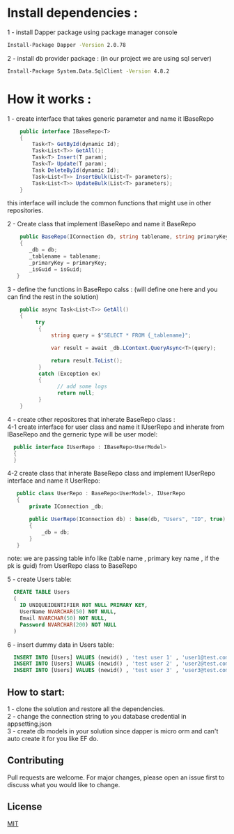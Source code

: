 # Install dependencies : 
1 - install Dapper package using package manager console 
```bash
Install-Package Dapper -Version 2.0.78
```
2 - install db provider package : (in our project we are using sql server)
```bash
Install-Package System.Data.SqlClient -Version 4.8.2
```

# How it works : 
1 - create interface that takes generic parameter and name it IBaseRepo
```C#
    public interface IBaseRepo<T>
    {
        Task<T> GetById(dynamic Id);
        Task<List<T>> GetAll();
        Task<T> Insert(T param);
        Task<T> Update(T param);
        Task DeleteById(dynamic Id);
        Task<List<T>> InsertBulk(List<T> parameters);
        Task<List<T>> UpdateBulk(List<T> parameters);
    }
``` 
this interface will include the common functions that might use in other repositories.

2 - Create class that implement IBaseRepo and name it BaseRepo
```C#
    public BaseRepo(IConnection db, string tablename, string primaryKey, bool isGuid = false)
    {
       _db = db;
       _tablename = tablename;
       _primaryKey = primaryKey;
       _isGuid = isGuid;
   }
```
3 - define the functions in BaseRepo calss : (will define one here and you can find the rest in the solution) 
```C#
    public async Task<List<T>> GetAll()
    {
         try
          {
              string query = $"SELECT * FROM {_tablename}";

              var result = await _db.LContext.QueryAsync<T>(query);

              return result.ToList();
          }
          catch (Exception ex)
          {
                // add some logs 
                return null;
          }
    }
```
4 - create other repositores that inherate BaseRepo class : \
  4-1 create interface for user class and name it IUserRepo and inherate from IBaseRepo and the gerneric type will be user model:
  ```C#
    public interface IUserRepo : IBaseRepo<UserModel>
    {
    }
  ``` 
 4-2 create class that inherate BaseRepo class and implement IUserRepo interface and name it UserRepo:
 ```C#
    public class UserRepo : BaseRepo<UserModel>, IUserRepo
    {
        private IConnection _db;

        public UserRepo(IConnection db) : base(db, "Users", "ID", true)
        {
            _db = db;
        }
    }
 ``` 
note: we are passing table info like (table name , primary key name , if the pk is guid) from UserRepo class to BaseRepo

5 - create Users table: 
```sql
  CREATE TABLE Users
  (
	ID UNIQUEIDENTIFIER NOT NULL PRIMARY KEY,
	UserName NVARCHAR(50) NOT NULL,
	Email NVARCHAR(50) NOT NULL,
	Password NVARCHAR(200) NOT NULL
  )
```

6 - insert dummy data in Users table:
```sql
  INSERT INTO [Users] VALUES (newid() , 'test user 1' , 'user1@test.comm' , '123')
  INSERT INTO [Users] VALUES (newid() , 'test user 2' , 'user2@test.comm' , '321')
  INSERT INTO [Users] VALUES (newid() , 'test user 3' , 'user3@test.comm' , '213')
```

## How to start:
1 - clone the solution and restore all the dependencies. \
2 - change the connection string to you database credential in appsetting.json \
3 - create db models in your solution since dapper is micro orm and can't auto create it for you like EF do.

## Contributing
Pull requests are welcome. For major changes, please open an issue first to discuss what you would like to change.



## License
[MIT](https://choosealicense.com/licenses/mit/)
 
